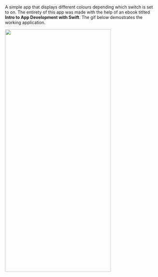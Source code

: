A simple app that displays different colours depending which switch is set to on. The entirety of this app was made with the help of an ebook titlted __Intro to App Development with Swift__. The gif below demostrates the working application.


<img src="https://user-images.githubusercontent.com/64978825/84598504-268d2100-ae63-11ea-99d6-92415b118879.gif" width="350" height="800"/>
